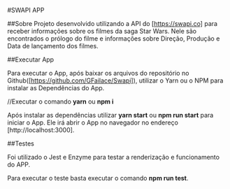 #SWAPI APP

##Sobre
Projeto desenvolvido utilizando a API do [https://swapi.co] para receber informações sobre os filmes da saga Star Wars. Nele são encontrados o prólogo do filme e informações sobre Direção, Produção e Data de lançamento dos filmes.

##Executar App

Para executar o App, após baixar os arquivos do repositório no Github([https://github.com/GFailace/Swapi]), utilizar o Yarn ou o NPM para instalar as Dependências do App.

//Executar o comando **yarn** ou **npm i**

Após instalar as dependências utilizar **yarn start** ou **npm run start** para iniciar o App. Ele irá abrir o App no navegador no endereço [http://localhost:3000].

##Testes

Foi utilizado o Jest e Enzyme para testar a renderização e funcionamento do APP.

Para executar o teste basta executar o comando **npm run test**.